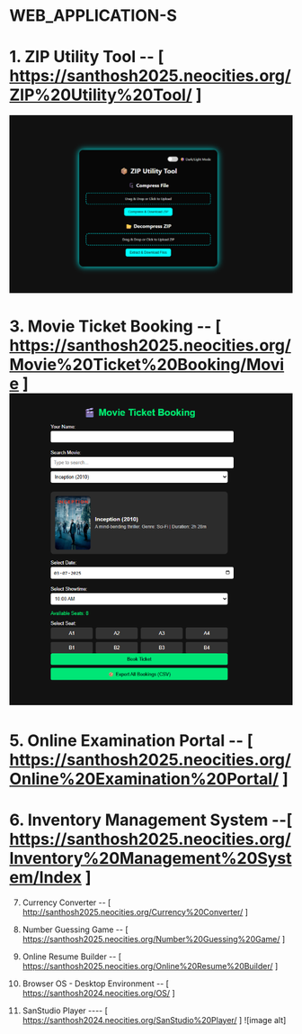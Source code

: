 # WEB_APPLICATION-S

# 1. ZIP Utility Tool -- [ https://santhosh2025.neocities.org/ZIP%20Utility%20Tool/ ]
 ![image alt](https://github.com/A-Santhosh-Hub/WEB_APPLICATION-S/blob/main/ZIP%20Utility%20Tool/Screenshot%202025-07-03%20204317.png)




# 3. Movie Ticket Booking -- [ https://santhosh2025.neocities.org/Movie%20Ticket%20Booking/Movie ] ![image alt](https://github.com/A-Santhosh-Hub/WEB_APPLICATION-S/blob/main/Movie%20Ticket%20Booking/1%20(2).png)

   
# 5. Online Examination Portal  --  [ https://santhosh2025.neocities.org/Online%20Examination%20Portal/ ]
# 6. Inventory Management System  --[ https://santhosh2025.neocities.org/Inventory%20Management%20System/Index ]
7. Currency Converter -- [ http://santhosh2025.neocities.org/Currency%20Converter/ ]
8. Number Guessing Game  -- [ https://santhosh2025.neocities.org/Number%20Guessing%20Game/ ]
9. Online Resume Builder -- [ https://santhosh2025.neocities.org/Online%20Resume%20Builder/ ]
10. Browser OS - Desktop Environment -- [ https://santhosh2024.neocities.org/OS/ ]

11. SanStudio Player ---- [ https://santhosh2024.neocities.org/SanStudio%20Player/ ] ![image alt]
